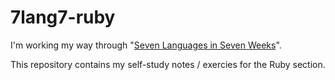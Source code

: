 # 7lang7-ruby

I'm working my way through "[Seven Languages in Seven Weeks](https://pragprog.com/book/btlang/seven-languages-in-seven-weeks)".

This repository contains my self-study notes / exercies for the Ruby section.
